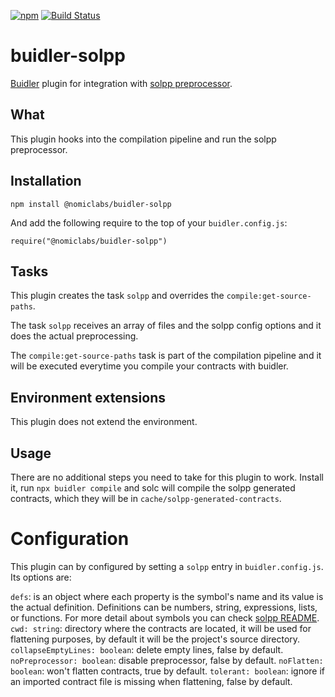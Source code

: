 [![npm](https://img.shields.io/npm/v/@nomiclabs/buidler-solpp.svg)](https://www.npmjs.com/package/@nomiclabs/buidler-solpp)
 [![Build Status](https://travis-ci.com/nomiclabs/buidler-solpp.svg?branch=master)](https://travis-ci.com/nomiclabs/buidler-solpp)


# buidler-solpp
[Buidler](http://getbuidler.com) plugin for integration with [solpp preprocessor](https://github.com/merklejerk/solpp).

## What
This plugin hooks into the compilation pipeline and run the solpp preprocessor.

## Installation
```
npm install @nomiclabs/buidler-solpp
```

And add the following require to the top of your ```buidler.config.js```:

```require("@nomiclabs/buidler-solpp")```

## Tasks
This plugin creates the task ```solpp``` and overrides the ```compile:get-source-paths```.

The task ```solpp``` receives an array of files and the solpp config options and it does the actual preprocessing.

The ```compile:get-source-paths``` task is part of the compilation pipeline and it will be executed everytime you compile your contracts with buidler.


## Environment extensions
This plugin does not extend the environment.

## Usage
There are no additional steps you need to take for this plugin to work. Install it, run `npx buidler compile` and solc will compile the solpp generated contracts, which they will be in ```cache/solpp-generated-contracts```.

# Configuration

This plugin can by configured by setting a `solpp` entry in `buidler.config.js`. Its options are:

```defs```: is an object where each property is the symbol's name and its value is the actual definition. Definitions can be numbers, string, expressions, lists, or functions. For more detail about symbols you can check [solpp README](https://github.com/merklejerk/solpp).
```cwd: string```: directory where the contracts are located, it will be used for flattening purposes, by default it will be the project's source directory.
```collapseEmptyLines: boolean```: delete empty lines, false by default.
```noPreprocessor: boolean```: disable preprocessor, false by default.
```noFlatten: boolean```: won't flatten contracts, true by default.
```tolerant: boolean```: ignore if an imported contract file is missing when flattening, false by default.

